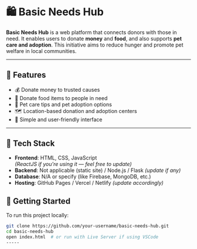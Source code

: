 # 🛍️ Basic Needs Hub

**Basic Needs Hub** is a web platform that connects donors with those in need. It enables users to donate **money** and **food**, and also supports **pet care and adoption**. This initiative aims to reduce hunger and promote pet welfare in local communities.

---

## 🌟 Features

- 💰 Donate money to trusted causes
- 🍱 Donate food items to people in need
- 🐾 Pet care tips and pet adoption options
- 🗺️ Location-based donation and adoption centers
- 🔐 Simple and user-friendly interface

---

## 🔧 Tech Stack

- **Frontend**: HTML, CSS, JavaScript  
  *(ReactJS if you're using it — feel free to update)*
- **Backend**: Not applicable (static site) / Node.js / Flask *(update if any)*
- **Database**: N/A or specify (like Firebase, MongoDB, etc.)
- **Hosting**: GitHub Pages / Vercel / Netlify *(update accordingly)*

## 🚀 Getting Started

To run this project locally:

```bash
git clone https://github.com/your-username/basic-needs-hub.git
cd basic-needs-hub
open index.html  # or run with Live Server if using VSCode
-----
